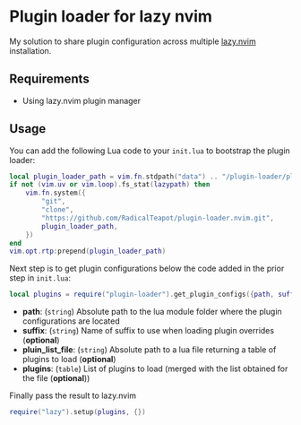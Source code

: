 # Plugin loader for lazy nvim

My solution to share plugin configuration across multiple [lazy.nvim](https://github.com/folke/lazy.nvim) installation.

## Requirements

- Using lazy.nvim plugin manager

## Usage

You can add the following Lua code to your `init.lua` to bootstrap the plugin loader:

```lua
local plugin_loader_path = vim.fn.stdpath("data") .. "/plugin-loader/plugin-loader"
if not (vim.uv or vim.loop).fs_stat(lazypath) then
    vim.fn.system({
        "git",
        "clone",
        "https://github.com/RadicalTeapot/plugin-loader.nvim.git",
        plugin_loader_path,
    })
end
vim.opt.rtp:prepend(plugin_loader_path)
```

Next step is to get plugin configurations below the code added in the prior step in `init.lua`:

```lua
local plugins = require("plugin-loader").get_plugin_configs({path, suffix, plugin_list_file, plugins})
```

- **path**: (`string`) Absolute path to the lua module folder where the plugin configurations are located
- **suffix**: (`string`) Name of suffix to use when loading plugin overrides (**optional**)
- **pluin_list_file**: (`string`) Absolute path to a lua file returning a table of plugins to load (**optional**)
- **plugins**: (`table`) List of plugins to load (merged with the list obtained for the file (**optional**))

Finally pass the result to lazy.nvim

```lua
require("lazy").setup(plugins, {})
```
